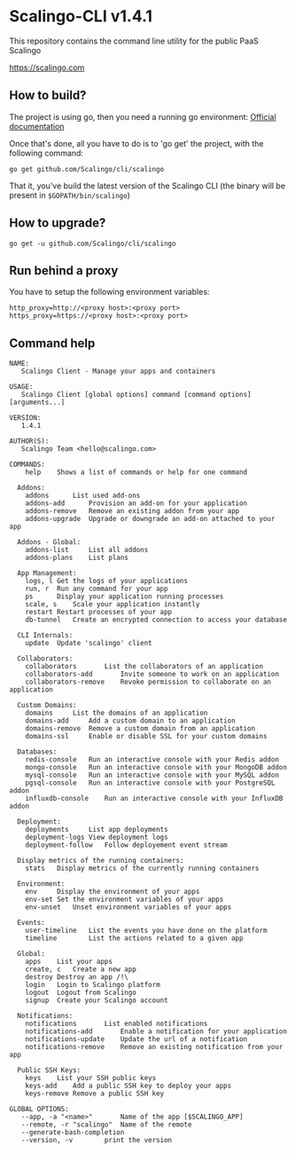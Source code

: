 Scalingo-CLI v1.4.1
===================

This repository contains the command line utility for the public PaaS Scalingo

https://scalingo.com

## How to build?

The project is using go, then you need a running go environment: [Official documentation](https://golang.org/doc/install)

Once that's done, all you have to do is to 'go get' the project, with the following command:

```
go get github.com/Scalingo/cli/scalingo
```

That it, you've build the latest version of the Scalingo CLI (the binary will be present in `$GOPATH/bin/scalingo`)


## How to upgrade?

```
go get -u github.com/Scalingo/cli/scalingo
```

## Run behind a proxy

You have to setup the following environment variables:

```
http_proxy=http://<proxy host>:<proxy port>
https_proxy=https://<proxy host>:<proxy port>
```

## Command help

```
NAME:
   Scalingo Client - Manage your apps and containers

USAGE:
   Scalingo Client [global options] command [command options] [arguments...]

VERSION:
   1.4.1

AUTHOR(S):
   Scalingo Team <hello@scalingo.com>

COMMANDS:
    help	Shows a list of commands or help for one command

  Addons:
    addons		List used add-ons
    addons-add		Provision an add-on for your application
    addons-remove	Remove an existing addon from your app
    addons-upgrade	Upgrade or downgrade an add-on attached to your app

  Addons - Global:
    addons-list		List all addons
    addons-plans	List plans

  App Management:
    logs, l	Get the logs of your applications
    run, r	Run any command for your app
    ps		Display your application running processes
    scale, s	Scale your application instantly
    restart	Restart processes of your app
    db-tunnel	Create an encrypted connection to access your database

  CLI Internals:
    update	Update 'scalingo' client

  Collaborators:
    collaborators		List the collaborators of an application
    collaborators-add		Invite someone to work on an application
    collaborators-remove	Revoke permission to collaborate on an application

  Custom Domains:
    domains		List the domains of an application
    domains-add		Add a custom domain to an application
    domains-remove	Remove a custom domain from an application
    domains-ssl		Enable or disable SSL for your custom domains

  Databases:
    redis-console	Run an interactive console with your Redis addon
    mongo-console	Run an interactive console with your MongoDB addon
    mysql-console	Run an interactive console with your MySQL addon
    pgsql-console	Run an interactive console with your PostgreSQL addon
    influxdb-console	Run an interactive console with your InfluxDB addon

  Deployment:
    deployments		List app deployments
    deployment-logs	View deployment logs
    deployment-follow	Follow deployement event stream

  Display metrics of the running containers:
    stats	Display metrics of the currently running containers

  Environment:
    env		Display the environment of your apps
    env-set	Set the environment variables of your apps
    env-unset	Unset environment variables of your apps

  Events:
    user-timeline	List the events you have done on the platform
    timeline		List the actions related to a given app

  Global:
    apps	List your apps
    create, c	Create a new app
    destroy	Destroy an app /!\
    login	Login to Scalingo platform
    logout	Logout from Scalingo
    signup	Create your Scalingo account

  Notifications:
    notifications		List enabled notifications
    notifications-add		Enable a notification for your application
    notifications-update	Update the url of a notification
    notifications-remove	Remove an existing notification from your app

  Public SSH Keys:
    keys	List your SSH public keys
    keys-add	Add a public SSH key to deploy your apps
    keys-remove	Remove a public SSH key

GLOBAL OPTIONS:
   --app, -a "<name>"		Name of the app [$SCALINGO_APP]
   --remote, -r "scalingo"	Name of the remote
   --generate-bash-completion
   --version, -v		print the version
```
